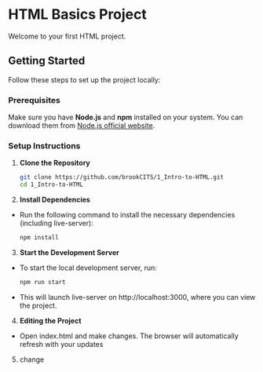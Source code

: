 # HTML Basics Project

Welcome to your first HTML project.

## Getting Started

Follow these steps to set up the project locally:

### Prerequisites

Make sure you have **Node.js** and **npm** installed on your system. You can download them from [Node.js official website](https://nodejs.org/).

### Setup Instructions

1. **Clone the Repository**
   ```bash
   git clone https://github.com/brookCITS/1_Intro-to-HTML.git
   cd 1_Intro-to-HTML
   ```
2. **Install Dependencies**

- Run the following command to install the necessary dependencies (including live-server):

  ```bash
  npm install
  ```

3. **Start the Development Server**

- To start the local development server, run:

  ```bash
  npm run start
  ```

- This will launch live-server on http://localhost:3000, where you can view the project.

4. **Editing the Project**

- Open index.html and make changes. The browser will automatically refresh with your updates
5. change

